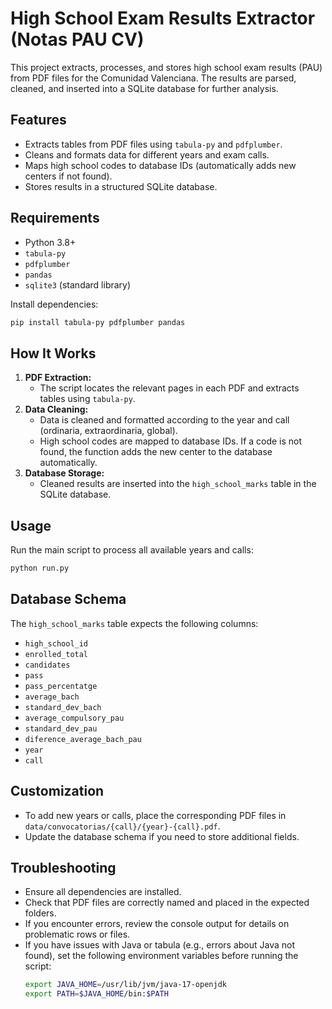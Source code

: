 # High School Exam Results Extractor (Notas PAU CV)

This project extracts, processes, and stores high school exam results (PAU) from PDF files for the Comunidad Valenciana. The results are parsed, cleaned, and inserted into a SQLite database for further analysis.

## Features
- Extracts tables from PDF files using `tabula-py` and `pdfplumber`.
- Cleans and formats data for different years and exam calls.
- Maps high school codes to database IDs (automatically adds new centers if not found).
- Stores results in a structured SQLite database.


## Requirements
- Python 3.8+
- `tabula-py`
- `pdfplumber`
- `pandas`
- `sqlite3` (standard library)

Install dependencies:
```bash
pip install tabula-py pdfplumber pandas
```

## How It Works
1. **PDF Extraction:**
   - The script locates the relevant pages in each PDF and extracts tables using `tabula-py`.
2. **Data Cleaning:**
   - Data is cleaned and formatted according to the year and call (ordinaria, extraordinaria, global).
   - High school codes are mapped to database IDs. If a code is not found, the function adds the new center to the database automatically.
3. **Database Storage:**
   - Cleaned results are inserted into the `high_school_marks` table in the SQLite database.

## Usage
Run the main script to process all available years and calls:
```bash
python run.py
```

## Database Schema
The `high_school_marks` table expects the following columns:
- `high_school_id`
- `enrolled_total`
- `candidates`
- `pass`
- `pass_percentatge`
- `average_bach`
- `standard_dev_bach`
- `average_compulsory_pau`
- `standard_dev_pau`
- `diference_average_bach_pau`
- `year`
- `call`

## Customization
- To add new years or calls, place the corresponding PDF files in `data/convocatorias/{call}/{year}-{call}.pdf`.
- Update the database schema if you need to store additional fields.

## Troubleshooting
- Ensure all dependencies are installed.
- Check that PDF files are correctly named and placed in the expected folders.
- If you encounter errors, review the console output for details on problematic rows or files.
- If you have issues with Java or tabula (e.g., errors about Java not found), set the following environment variables before running the script:
  ```bash
  export JAVA_HOME=/usr/lib/jvm/java-17-openjdk
  export PATH=$JAVA_HOME/bin:$PATH
  ```


